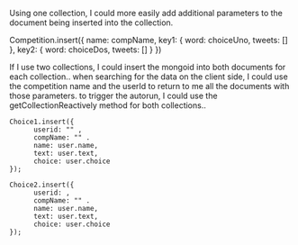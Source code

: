 Using one collection, I could more easily add additional parameters to the document being inserted into the collection. 


Competition.insert({
         name: compName,
         key1: {
           word: choiceUno, 
           tweets: [] 
         },
         key2: {
           word: choiceDos,
           tweets: [] 
         }
})








If I use two collections, I could insert the mongoid into both documents for each collection.. 
when searching for the data on the client side, I could use the competition name and the userId to return to me all the documents with those parameters.
to trigger the autorun, I could use the getCollectionReactively method for both collections..



    Choice1.insert({
          userid: "" ,
          compName: "" .
          name: user.name,
          text: user.text,
          choice: user.choice
    });

    Choice2.insert({
          userid: ,
          compName: "" .
          name: user.name,
          text: user.text,
          choice: user.choice
    });



